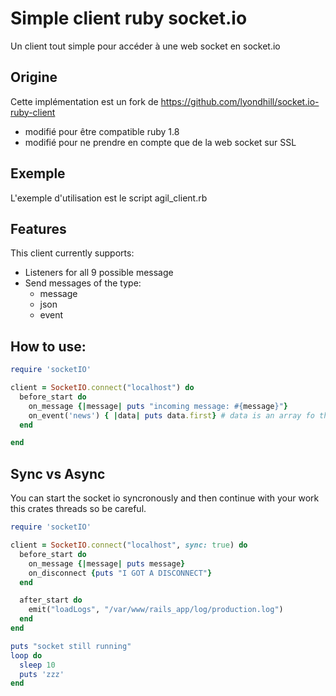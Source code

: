 # Simple client ruby socket.io

Un client tout simple pour accéder à une web socket en socket.io

## Origine

Cette implémentation est un fork de https://github.com/lyondhill/socket.io-ruby-client
  - modifié pour être compatible ruby 1.8
  - modifié pour ne prendre en compte que de la web socket sur SSL

## Exemple

L'exemple d'utilisation est le script agil_client.rb

## Features

This client currently supports:

* Listeners for all 9 possible message
* Send messages of the type:
  * message
  * json
  * event

## How to use:

```ruby
require 'socketIO'

client = SocketIO.connect("localhost") do
  before_start do
    on_message {|message| puts "incoming message: #{message}"}
    on_event('news') { |data| puts data.first} # data is an array fo things.
  end

end
```

## Sync vs Async

You can start the socket io syncronously and then continue with your work
this crates threads so be careful.

```ruby
require 'socketIO'

client = SocketIO.connect("localhost", sync: true) do
  before_start do
    on_message {|message| puts message}
    on_disconnect {puts "I GOT A DISCONNECT"}
  end

  after_start do
    emit("loadLogs", "/var/www/rails_app/log/production.log")
  end
end

puts "socket still running"
loop do
  sleep 10
  puts 'zzz'
end
```
